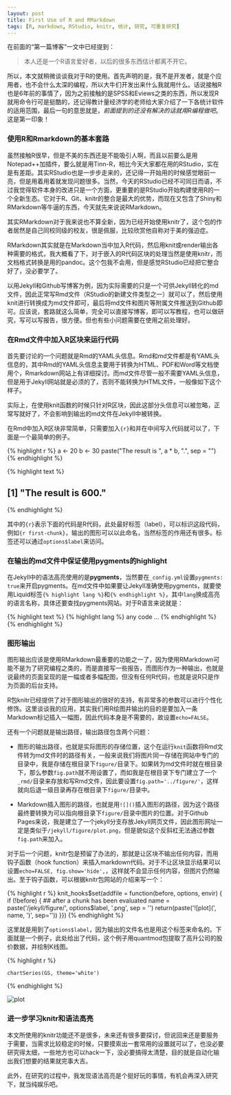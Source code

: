 ```yaml
---
layout: post
title: First Use of R and RMarkdown
tags: [R, markdown, RStudio, knitr, 统计, 研究, 可重复研究]
---
```


在前面的“第一篇博客”一文中已经提到：

> 本人还是一个R语言爱好者，以后的很多东西估计都离不开它。

所以，本文就稍微谈谈我对于R的使用。首先声明的是，我不是开发者，就是个应用者，也不会什么太深的编程，所以大牛们开发出来什么我就用什么。话说接触R也是6年前的事情了，因为之前接触的是SPSS和Eviews之类的东西，所以发现R就用命令行可是挺酷的，还记得教计量经济学的老师给大家介绍了一下各统计软件的适用范围，最后一句的意思就是，*前面提到的还没有解决的话就用R编程做吧*。这是第一印象！

### 使用R和Rmarkdown的基本套路

虽然接触R很早，但是不美的东西还是不能吸引人啊，而且以前要么是用Notepad++加插件，要么就是用Tinn-R，相比今天大家都在用的RStudio，实在是有差距。其实RStudio也是一步步走来的，还记得一开始用的时候感觉眼前一亮，但是用着用着就发现问题很多。当然，今天的RStudio已经不可同日而语，不过我觉得软件本身的改进只是一个方面，更重要的是RStudio开始构建使用R的一个全新生态。它对于R、Git、knitr的整合是最大的优势，而现在又包含了Shiny和RMarkdown等牛逼的东西，今天就先来说说RMarkdown。

其实RMarkdown对于我来说也不算全新，因为已经开始使用knitr了，这个包的作者居然是自己同校同级的校友，很是佩服，比较欣赏他自称对于美的强迫症。

RMarkdown其实就是在Markdown当中加入R代码，然后用knit或render输出各种需要的格式，我大概看了下，对于嵌入的R代码区块的处理当然是使用knitr，而文档格式转换是用的pandoc。这个包我不会用，但是感觉RStudio已经把它整合好了，没必要学了。

以用Jekyll和Github写博客为例，因为实际需要的只是一个可供Jekyll转化的md文件，因此正常写Rmd文件（RStudio的新建文件类型之一）就可以了，然后使用knit进行转换成为md文件即可，最后将md文件和图片等附属文件推送到Github即可。应该说，套路就这么简单，完全可以直接写博客，即可以写教程，也可以做研究，写可以写报告，很方便。但也有些小问题需要在使用之前处理好。

### 在Rmd文件中加入R区块来运行代码

首先要讨论的一个问题就是Rmd的YAML头信息。Rmd和md文件都是有YAML头信息的，其中Rmd的YAML头信息主要用于转换为HTML、PDF和Word等文档使用个，Rmarkdown网站上有详细探讨。而md文件尽管一般不需要YAML头信息，但是用于Jekyll网站就是必须的了，否则不能转换为HTML文件，一般像如下这个样子。

实际上，在使用knit函数的时候只针对R区块，因此这部分头信息可以被忽略，正常写就好了，不会影响到输出的md文件在Jekyll中被转换。

在Rmd中加入R区块非常简单，只需要加入`{r}`和并在中间写入代码就可以了，下面是一个最简单的例子。

{% highlight r %}
a <- 20
b <- 30
paste("The result is ", a * b, ".", sep = "")
{% endhighlight %}

{% highlight text %}
## [1] "The result is 600."
{% endhighlight %}

其中的`{r}`表示下面的代码是R代码，此处最好标签（label），可以标识这段代码，例如`{r first-chunk}`，输出的图形可以以此命名，当然标签的作用还有很多。标签还可以通过`options$label`来访问。

### 在输出的md文件中保证使用pygments的highlight

在Jekyll中的语法高亮使用的是**pygments**，当然要在`_config.yml`设置`pygments: true`来开启pygments。在md文件中如果要让Jekyll准确使用pygments，就要使用Liquid标签`{% highlight lang %}`和`{% endhighlight %}`，其中`lang`换成高亮的语言名称，具体还要查找pygments网站。对于R语言来说就是：

{% highlight text %}
{% highlight lang %}
any code ...
{% endhighlight %}
{% endhighlight %}

### 图形输出

图形输出应该是使用RMarkdown最重要的功能之一了，因为使用RMarkdown可能不是为了研究编程之类的，而是直接写一些报告，而图形作为一种输出，也就是说最终的页面呈现的是一幅或者多幅配图，但没有任何R代码，也就是说R只是作为页面的后台支持。

R包knitr已经提供了对于图形输出的很好的支持，有非常多的参数可以进行个性化修饰。这里谈谈我的应用，其实我们用R绘图并输出的目的是要加入一条Markdown标记插入一幅图，因此代码本身是不需要的，故设置`echo=FALSE`。

还有一个问题就是输出路径，输出路径包含两个问题：

- 图形的输出路径，也就是实际图形的存储位置，这个在运行`knit`函数将Rmd文件转为md文件时的路径有关，一般来说我们将图片同一存储在网站中专门的目录中，我是存储在根目录下`figure/`目录下。如果转为md文件时就在根目录下，那么参数`fig.path`就不用设置了，而如我是在根目录下专门建立了一个`_rmd/`目录来存放和写Rmd文件，因此要设置`fig.path='../figure/'`，这样就向后退一级目录再存在根目录下`figure/`目录中。

- Markdown插入图形的路径，也就是用`![]()`插入图形的路径，因为这个路径最终要转换为可以指向根目录下`figure/`目录中图片的位置。对于Github Pages来说，我是建立了一个jekyll分支存放Jekyll网页文件，因此图形网址一定是类似于`/jekyll/figure/plot.png`，但是貌似这个反斜杠无法通过参数`fig.path`来加入。

对于后一个问题，knitr包是预留了办法的，那就是让区块不输出任何内容，而用钩子函数（hook function）来插入markdown代码。对于不让区块显示结果可以设置`echo=FALSE, fig.show='hide',`，这样就不会显示任何内容，但图片仍然输出。至于钩子函数，可以根据knitr包网站的介绍来写一个：

{% highlight r %}
knit_hooks$set(addfile = function(before, options, envir) {
  if (!before) {    ## after a chunk has been evaluated
    name = paste('/jekyll/figure/', options$label, '.png', sep = '')
    return(paste('![plot](', name, ')', sep=''))
  }})
{% endhighlight %}

这里就是用到了`options$label`，因为输出的文件名也是用这个标签来命名的。下面就是一个例子，此处给出了代码，这个例子用quantmod包提取了高升公司的股价数据，并绘制K线图。

{% highlight r %}
```{r, echo=FALSE, fig.path='../figure/', fig.show='hide', addfile=TRUE}
chartSeries(GS, theme='white')
```
{% endhighlight %}

![plot](/jekyll/figure/2014-04-14-candlestick.png)

### 进一步学习knitr和语法高亮

本文所使用的knitr功能还不是很多，未来还有很多要探讨，但说回来还是要服务于需要，当需求比较稳定的时候，只要摸索出一套常用的设置就可以了，也没必要研究得太细，一些地方也可以hack一下，没必要搞得太清楚，目的就是自动化输出我们想要的结果就完事大吉。

此外，在研究的过程中，我发现语法高亮是个挺好玩的事情，有机会再深入研究下，就当纯娱乐吧。
